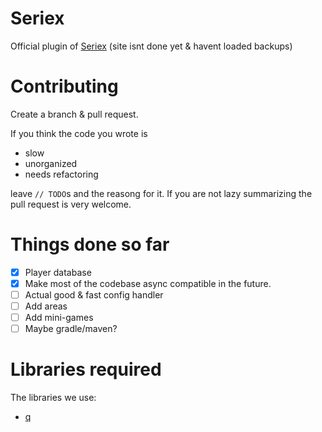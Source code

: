 # Seriex
  Official plugin of [Seriex] (site isnt done yet & havent loaded backups)
  
  # Contributing
  Create a branch & pull request.
  
  If you think the code you wrote is
    
  + slow
  + unorganized
  + needs refactoring
    
  leave `// TODO`s and the reasong for it.
  If you are not lazy summarizing the pull request is very welcome.
    
  # Things done so far
   - [x] Player database
   - [x] Make most of the codebase async compatible in the future.
   - [ ] Actual good & fast config handler
   - [ ] Add areas
   - [ ] Add mini-games
   - [ ] Maybe gradle/maven?
    
   # Libraries required
   The libraries we use:
   + [q]
    
      

[Seriex]: https://seriex.software
[q]: https://github.com/united-meows/yystal
